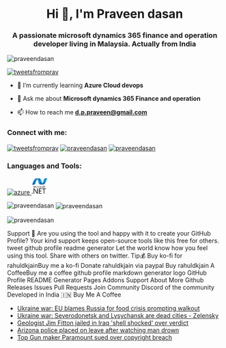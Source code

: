 
<h1 align="center">Hi 👋, I'm Praveen dasan</h1>
<h3 align="center">A passionate microsoft dynamics 365 finance and operation developer living in Malaysia. Actually from India</h3>

<p align="left"> <img src="https://komarev.com/ghpvc/?username=praveendasan&label=Profile%20views&color=0e75b6&style=flat" alt="praveendasan" /> </p>

<p align="left"> <a href="https://twitter.com/tweetsfromprav" target="blank"><img src="https://img.shields.io/twitter/follow/tweetsfromprav?logo=twitter&style=for-the-badge" alt="tweetsfromprav" /></a> </p>

- 🌱 I’m currently learning **Azure Cloud devops**

- 💬 Ask me about **Microsoft dynamics 365 Finance and operation**

- 📫 How to reach me **d.p.praveen@gmail.com**

<h3 align="left">Connect with me:</h3>
<p align="left">
<a href="https://twitter.com/tweetsfromprav" target="blank"><img align="center" src="https://raw.githubusercontent.com/rahuldkjain/github-profile-readme-generator/master/src/images/icons/Social/twitter.svg" alt="tweetsfromprav" height="30" width="40" /></a>
<a href="https://instagram.com/praveendasan" target="blank"><img align="center" src="https://raw.githubusercontent.com/rahuldkjain/github-profile-readme-generator/master/src/images/icons/Social/instagram.svg" alt="praveendasan" height="30" width="40" /></a>
<a href="https://www.youtube.com/user/vinmay1284" target="blank"><img align="center" src="https://raw.githubusercontent.com/rahuldkjain/github-profile-readme-generator/master/src/images/icons/Social/youtube.svg" alt="praveendasan" height="30" width="40" /></a>
</p>

<h3 align="left">Languages and Tools:</h3>
<p align="left"> <a href="https://azure.microsoft.com/en-in/" target="_blank" rel="noreferrer"> <img src="https://www.vectorlogo.zone/logos/microsoft_azure/microsoft_azure-icon.svg" alt="azure" width="40" height="40"/> </a> <a href="https://dotnet.microsoft.com/" target="_blank" rel="noreferrer"> <img src="https://raw.githubusercontent.com/devicons/devicon/master/icons/dot-net/dot-net-original-wordmark.svg" alt="dotnet" width="40" height="40"/> </a> </p>

<p><img align="left" src="https://github-readme-stats.vercel.app/api/top-langs?username=praveendasan&show_icons=true&locale=en&layout=compact" alt="praveendasan" /></p>

<p>&nbsp;<img align="center" src="https://github-readme-stats.vercel.app/api?username=praveendasan&show_icons=true&locale=en" alt="praveendasan" /></p>

<p><img align="center" src="https://github-readme-streak-stats.herokuapp.com/?user=praveendasan&" alt="praveendasan" /></p>

Support 🙏
Are you using the tool and happy with it to create your GitHub Profile?
Your kind support keeps open-source tools like this free for others.
tweet github profile readme generator
Let the world know how you feel using this tool. Share with others on twitter.
Tip💰
Buy ko-fi for rahuldkjainBuy me a ko-fi
Donate rahuldkjain via paypal
Buy rahuldkjain A CoffeeBuy me a coffee
github profile markdown generator logo
GitHub Profile README Generator
Pages
Addons
Support
About
More
Github
Releases
Issues
Pull Requests
Join Community
Discord of the community
Developed in India 🇮🇳
Buy Me A Coffee

<!--START_SECTION:feed-->
* [Ukraine war: EU blames Russia for food crisis prompting walkout](https:&#x2F;&#x2F;www.bbc.co.uk&#x2F;news&#x2F;world-europe-61714234?at_medium&#x3D;RSS&amp;at_campaign&#x3D;KARANGA)
* [Ukraine war: Severodonetsk and Lysychansk are dead cities - Zelensky](https:&#x2F;&#x2F;www.bbc.co.uk&#x2F;news&#x2F;world-europe-61711028?at_medium&#x3D;RSS&amp;at_campaign&#x3D;KARANGA)
* [Geologist Jim Fitton jailed in Iraq &#39;shell shocked&#39; over verdict](https:&#x2F;&#x2F;www.bbc.co.uk&#x2F;news&#x2F;uk-england-somerset-61718262?at_medium&#x3D;RSS&amp;at_campaign&#x3D;KARANGA)
* [Arizona police placed on leave after watching man drown](https:&#x2F;&#x2F;www.bbc.co.uk&#x2F;news&#x2F;world-us-canada-61712871?at_medium&#x3D;RSS&amp;at_campaign&#x3D;KARANGA)
* [Top Gun maker Paramount sued over copyright breach](https:&#x2F;&#x2F;www.bbc.co.uk&#x2F;news&#x2F;business-61714737?at_medium&#x3D;RSS&amp;at_campaign&#x3D;KARANGA)
<!--END_SECTION:feed-->


